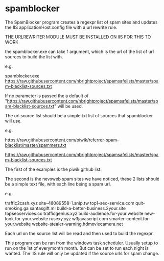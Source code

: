 # spamblocker
The SpamBlocker program creates a regexpr list of spam sites and updates the IIS applicationHost.config file with a url rewrite rule.


THE URLREWRITER MODULE MUST BE INSTALLED ON IIS FOR THIS TO WORK

the spamblocker.exe can take 1 argument, which is the url of the list of url sources to build the list with.

e.g.

spamblocker.exe https://raw.githubusercontent.com/nbrightproject/spamsafelists/master/spam-blacklist-sources.txt

If no parameter is passed the a default of "https://raw.githubusercontent.com/nbrightproject/spamsafelists/master/spam-blacklist-sources.txt" will be used.

The url source list should be a simple txt list of sources that spamblocker will use.

e.g.

https://raw.githubusercontent.com/piwik/referrer-spam-blacklist/master/spammers.txt

https://raw.githubusercontent.com/nbrightproject/spamsafelists/master/spam-blacklist-sources.txt


The first of the examples is the piwik github list.

The second is the nevoweb spam sites we have noticed, these 2 lists should be a simple text file, with each line being a spam url.

e.g.

traffic2cash.xyz
site-48089558-1.snip.tw
top1-seo-service.com
quit-smoking.ga
santasgift.ml
build-a-better-business.2your.site
topseoservices.co
trafficgenius.xyz
build-audience.for-your.website
new-look.for-your.website
rusexy.xyz
w3javascript.com
smarter-content.for-your.website
website-stealer-warning.hdmoviecamera.net
 
Each url on the source list will be read and then used to build the regexpr.

This program can be ran from the windows task scheduler.  Usually setup to run on the 1st of everymonth month.  But can be set to run each night is wanted.  The IIS rule will only be updated if the source urls for spam change.  